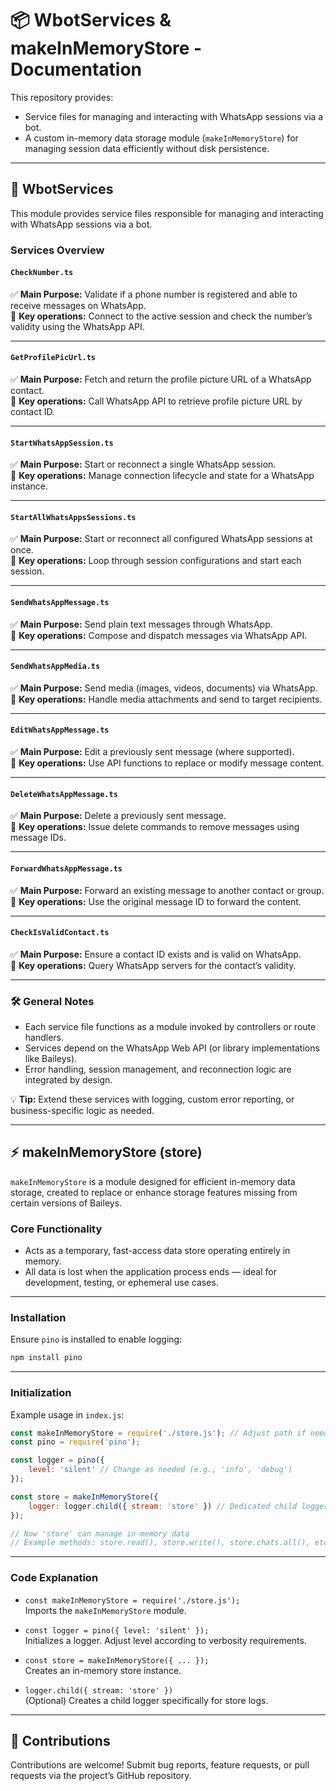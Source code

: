 
# 📦 **WbotServices & makeInMemoryStore - Documentation**

This repository provides:
- Service files for managing and interacting with WhatsApp sessions via a bot.
- A custom in-memory data storage module (`makeInMemoryStore`) for managing session data efficiently without disk persistence.

---

## 🚀 **WbotServices**

This module provides service files responsible for managing and interacting with WhatsApp sessions via a bot.

### Services Overview

#### `CheckNumber.ts`
✅ **Main Purpose:** Validate if a phone number is registered and able to receive messages on WhatsApp.  
🔧 **Key operations:** Connect to the active session and check the number’s validity using the WhatsApp API.

---

#### `GetProfilePicUrl.ts`
✅ **Main Purpose:** Fetch and return the profile picture URL of a WhatsApp contact.  
🔧 **Key operations:** Call WhatsApp API to retrieve profile picture URL by contact ID.

---

#### `StartWhatsAppSession.ts`
✅ **Main Purpose:** Start or reconnect a single WhatsApp session.  
🔧 **Key operations:** Manage connection lifecycle and state for a WhatsApp instance.

---

#### `StartAllWhatsAppsSessions.ts`
✅ **Main Purpose:** Start or reconnect all configured WhatsApp sessions at once.  
🔧 **Key operations:** Loop through session configurations and start each session.

---

#### `SendWhatsAppMessage.ts`
✅ **Main Purpose:** Send plain text messages through WhatsApp.  
🔧 **Key operations:** Compose and dispatch messages via WhatsApp API.

---

#### `SendWhatsAppMedia.ts`
✅ **Main Purpose:** Send media (images, videos, documents) via WhatsApp.  
🔧 **Key operations:** Handle media attachments and send to target recipients.

---

#### `EditWhatsAppMessage.ts`
✅ **Main Purpose:** Edit a previously sent message (where supported).  
🔧 **Key operations:** Use API functions to replace or modify message content.

---

#### `DeleteWhatsAppMessage.ts`
✅ **Main Purpose:** Delete a previously sent message.  
🔧 **Key operations:** Issue delete commands to remove messages using message IDs.

---

#### `ForwardWhatsAppMessage.ts`
✅ **Main Purpose:** Forward an existing message to another contact or group.  
🔧 **Key operations:** Use the original message ID to forward the content.

---

#### `CheckIsValidContact.ts`
✅ **Main Purpose:** Ensure a contact ID exists and is valid on WhatsApp.  
🔧 **Key operations:** Query WhatsApp servers for the contact’s validity.

---

### 🛠 **General Notes**
- Each service file functions as a module invoked by controllers or route handlers.
- Services depend on the WhatsApp Web API (or library implementations like Baileys).
- Error handling, session management, and reconnection logic are integrated by design.

💡 **Tip:** Extend these services with logging, custom error reporting, or business-specific logic as needed.

---

## ⚡ **makeInMemoryStore (store)**

`makeInMemoryStore` is a module designed for efficient in-memory data storage, created to replace or enhance storage features missing from certain versions of Baileys.

### Core Functionality
- Acts as a temporary, fast-access data store operating entirely in memory.
- All data is lost when the application process ends — ideal for development, testing, or ephemeral use cases.

---

### Installation
Ensure `pino` is installed to enable logging:

```bash
npm install pino
```

---

### Initialization

Example usage in `index.js`:

```javascript
const makeInMemoryStore = require('./store.js'); // Adjust path if needed
const pino = require('pino');

const logger = pino({
    level: 'silent' // Change as needed (e.g., 'info', 'debug')
});

const store = makeInMemoryStore({
    logger: logger.child({ stream: 'store' }) // Dedicated child logger for store
});

// Now 'store' can manage in-memory data
// Example methods: store.read(), store.write(), store.chats.all(), etc.
```

---

### Code Explanation

- `const makeInMemoryStore = require('./store.js');`  
  Imports the `makeInMemoryStore` module.

- `const logger = pino({ level: 'silent' });`  
  Initializes a logger. Adjust level according to verbosity requirements.

- `const store = makeInMemoryStore({ ... });`  
  Creates an in-memory store instance.

- `logger.child({ stream: 'store' })`  
  (Optional) Creates a child logger specifically for store logs.

---

## 🤝 **Contributions**
Contributions are welcome! Submit bug reports, feature requests, or pull requests via the project’s GitHub repository.
